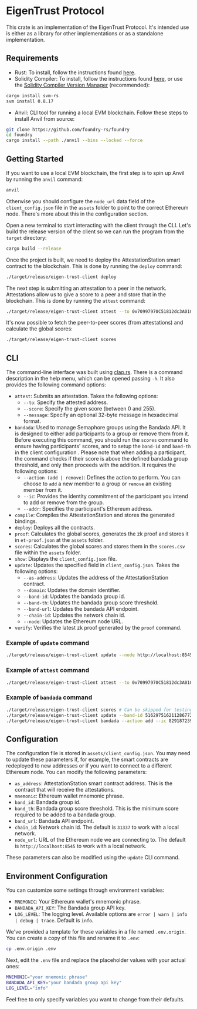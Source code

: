 # EigenTrust Protocol

This crate is an implementation of the EigenTrust Protocol. It's intended use is either as a library for other implementations or as a standalone implementation.

## Requirements

- Rust: To install, follow the instructions found [here](https://www.rust-lang.org/tools/install).
- Solidity Compiler: To install, follow the instructions found [here](https://docs.soliditylang.org/en/v0.8.9/installing-solidity.html), or use the [Solidity Compiler Version Manager](https://github.com/alloy-rs/svm-rs) (recommended):

```bash
cargo install svm-rs
svm install 0.8.17
```

- Anvil: CLI tool for running a local EVM blockchain. Follow these steps to install Anvil from source:

```bash
git clone https://github.com/foundry-rs/foundry
cd foundry
cargo install --path ./anvil --bins --locked --force
```

## Getting Started

If you want to use a local EVM blockchain, the first step is to spin up Anvil by running the `anvil` command:

```bash
anvil
```

Otherwise you should configure the `node_url` data field of the `client_config.json` file in the `assets` folder to point to the correct Ethereum node. There's more about this in the configuration section.

Open a new terminal to start interacting with the client through the CLI. Let's build the release version of the client so we can run the program from the `target` directory:

```bash
cargo build --release
```

Once the project is built, we need to deploy the AttestationStation smart contract to the blockchain. This is done by running the `deploy` command:

```bash
./target/release/eigen-trust-client deploy
```

The next step is submitting an attestation to a peer in the network. Attestations allow us to give a score to a peer and store that in the blockchain. This is done by running the `attest` command:

```bash
./target/release/eigen-trust-client attest --to 0x70997970C51812dc3A010C7d01b50e0d17dc79C8 --score 5
```

It's now possible to fetch the peer-to-peer scores (from attestations) and calculate the global scores:

```bash
./target/release/eigen-trust-client scores
```

## CLI

The command-line interface was built using [clap.rs](http://clap.rs/). There is a command description in the help menu, which can be opened passing `-h`. It also provides the following command options:

- `attest`: Submits an attestation. Takes the following options:
  - `--to`: Specify the attested address.
  - `--score`: Specify the given score (between 0 and 255).
  - `--message`: Specify an optional 32-byte message in hexadecimal format.
- `bandada`: Used to manage Semaphore groups using the Bandada API. It is designed to either add participants to a group or remove them from it. Before executing this command, you should run the `scores` command to ensure having participants' scores, and to setup the `band-id` and `band-th` in the client configuration . Please note that when adding a participant, the command checks if their score is above the defined bandada group threshold, and only then proceeds with the addition. It requires the following options:
  - `--action (add | remove)`: Defines the action to perform. You can choose to `add` a new member to a group or `remove` an existing member from it.
  - `--ic`: Provides the identity commitment of the participant you intend to add or remove from the group.
  - `--addr`: Specifies the participant's Ethereum address.
- `compile`: Compiles the AttestationStation and stores the generated bindings.
- `deploy`: Deploys all the contracts.
- `proof`: Calculates the global scores, generates the zk proof and stores it in `et-proof.json` at the `assets` folder.
- `scores`: Calculates the global scores and stores them in the `scores.csv` file within the `assets` folder.
- `show`: Displays the `client_config.json` file.
- `update`: Updates the specified field in `client_config.json`. Takes the following options:
  - `--as-address`: Updates the address of the AttestationStation contract.
  - `--domain`: Updates the domain identifier.
  - `--band-id`: Updates the bandada group id.
  - `--band-th`: Updates the bandada group score threshold.
  - `--band-url`: Updates the bandada API endpoint.
  - `--chain-id`: Updates the network chain id.
  - `--node`: Updates the Ethereum node URL.
- `verify`: Verifies the latest zk proof generated by the `proof` command.

### Example of `update` command

```bash
./target/release/eigen-trust-client update --node http://localhost:8545
```

### Example of `attest` command

```bash
./target/release/eigen-trust-client attest --to 0x70997970C51812dc3A010C7d01b50e0d17dc79C8 --score 5 --message 0x473fe1d0de78c8f334d059013d902c13c8b53eb0f669caa9cad677ce1a601167
```

### Example of `bandada` command

```bash
./target/release/eigen-trust-client scores # Can be skipped for testing, a scores.csv file is provided.
./target/release/eigen-trust-client update --band-id 51629751621128677209874422363557 --band-th 500
./target/release/eigen-trust-client bandada --action add --ic 82918723982 --addr 0xf39fd6e51aad88f6f4ce6ab8827279cfffb92266
```

## Configuration

The configuration file is stored in `assets/client_config.json`. You may need to update these parameters if, for example, the smart contracts are redeployed to new addresses or if you want to connect to a different Ethereum node. You can modify the following parameters:

- `as_address`: AttestationStation smart contract address. This is the contract that will receive the attestations.
- `mnemonic`: Ethereum wallet mnemonic phrase.
- `band_id`: Bandada group id.
- `band_th`: Bandada group score threshold. This is the minimum score required to be added to a bandada group.
- `band_url`: Bandada API endpoint.
- `chain_id`: Network chain id. The default is `31337` to work with a local network.
- `node_url`: URL of the Ethereum node we are connecting to. The default is `http://localhost:8545` to work with a local network.

These parameters can also be modified using the `update` CLI command.

## Environment Configuration

You can customize some settings through environment variables:

- `MNEMONIC`: Your Ethereum wallet's mnemonic phrase.
- `BANDADA_API_KEY`: The Bandada group API key.
- `LOG_LEVEL`: The logging level. Available options are `error | warn | info | debug | trace`. Default is `info`.

We've provided a template for these variables in a file named `.env.origin`. You can create a copy of this file and rename it to `.env`:

```bash
cp .env.origin .env
```

Next, edit the `.env` file and replace the placeholder values with your actual ones:

```bash
MNEMONIC="your mnemonic phrase"
BANDADA_API_KEY="your bandada group api key"
LOG_LEVEL="info"
```

Feel free to only specify variables you want to change from their defaults.
